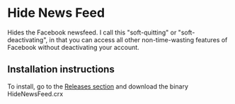 Hide News Feed
============

Hides the Facebook newsfeed. I call this "soft-quitting" or "soft-deactivating", in that you can access all other non-time-wasting features of Facebook without deactivating your account.

## Installation instructions

To install, go to the [Releases section](https://github.com/Kortaggio/HideNewsFeed/releases) and download the binary HideNewsFeed.crx
